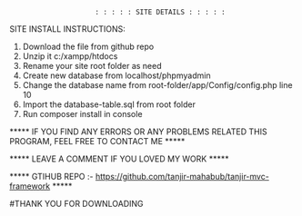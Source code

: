                          : : : : : SITE DETAILS : : : : : 

SITE INSTALL INSTRUCTIONS:

1. Download the file from github repo
2. Unzip it c:/xampp/htdocs
3. Rename your site root folder as need
4. Create new database from localhost/phpmyadmin
5. Change the database name from root-folder/app/Config/config.php line 10
6. Import the database-table.sql from root folder
7. Run composer install in console

***** IF YOU FIND ANY ERRORS OR ANY PROBLEMS RELATED THIS PROGRAM, FEEL FREE TO CONTACT ME *****  

***** LEAVE A COMMENT IF YOU LOVED MY WORK *****

***** GTIHUB REPO :- https://github.com/tanjir-mahabub/tanjir-mvc-framework *****

#THANK YOU FOR DOWNLOADING